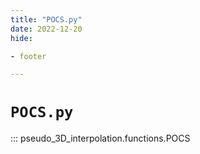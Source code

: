 ```yaml
---
title: "POCS.py"
date: 2022-12-20
hide:

- footer

---
```


# `POCS.py`

::: pseudo_3D_interpolation.functions.POCS